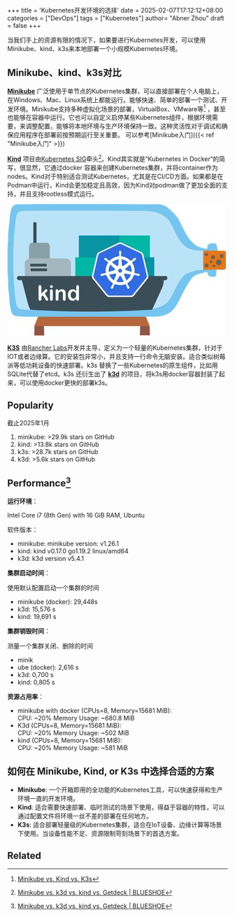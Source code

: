 +++
title = 'Kubernetes开发环境的选择'
date = 2025-02-07T17:12:12+08:00
categories = ["DevOps"]
tags = ["Kubernetes"]
author=  "Abner Zhou"
draft = false
+++

当我们手上的资源有限的情况下，如果要进行Kubernetes开发，可以使用Minikube、kind、k3s来本地部署一个小规模Kubernetes环境。

## Minikube、kind、k3s对比

**[Minikube](https://minikube.sigs.k8s.io/docs/)** 广泛使用于单节点的Kubernetes集群，可以直接部署在个人电脑上，在Windows、Mac、Linux系统上都能运行。能够快速、简单的部署一个测试、开发环境。Minikube支持多种虚拟化场景的部署，VirtualBox、VMware等[^1] ，甚至也能够在容器中运行。它也可以自定义启停某些Kubernetes组件，根据环境需要，来调整配置，能够将本地环境与生产环境保持一致。这种灵活性对于调试和确保应用程序在部署前按预期运行至关重要。
可以参考[Minikube入门]({{< ref "Minikube入门" >}})

**[Kind](https://kind.sigs.k8s.io/)** 项目由[Kubernetes SIG](https://kind.sigs.k8s.io/)牵头[^2]。Kind其实就是“Kubernetes in Docker“的简写，很显然，它通过docker 容器来创建Kubernetes集群，并将container作为nodes。Kind对于特别适合测试Kubernetes，尤其是在CI/CD方面。如果都是在Podman中运行，Kind会更加稳定且高效，因为Kind对podman做了更加全面的支持，并且支持rootless模式运行。

![kind](https://raw.githubusercontent.com/Abner1zhou/img_static/master/2025/02/6373bfdb2f11af77ee3c19f0faf22109-202502071713013.png)

**[K3S](https://k3s.io/)** 由[Rancher Labs](https://www.rancher.com/)开发并主导，定义为一个轻量的Kubernetes集群，针对于IOT或者边缘算。它的安装包非常小，并且支持一行命令无脑安装。适合类似树莓派等低功耗设备的快速部署。k3s 替换了一些Kubernetes的原生组件，比如用SQLite代替了etcd。k3s 还衍生出了 **[k3d](https://k3d.io/stable/)** 的项目，将k3s用docker容器封装了起来，可以使用docker更快的部署k3s。

## Popularity

截止2025年1月

1. minikube: >29.9k stars on GitHub
2. kind: >13.8k stars on GitHub
3. k3s: >28.7k stars on GitHub
4. k3d: >5.6k stars on GitHub

## Performance[^2]

**运行环境**：

Intel Core i7 (8th Gen) with 16 GiB RAM, Ubuntu

软件版本：

- minikube: minikube version: v1.26.1
- kind: kind v0.17.0 go1.19.2 linux/amd64
- k3d: k3d version v5.4.1

**集群启动时间**：

使用默认配置启动一个集群的时间

- minikube (docker): 29,448s
- k3d: 15,576 s
- kind: 19,691 s

**集群销毁时间**：

测量一个集群关闭、删除的时间

- minik
- ube (docker): 2,616 s
- k3d: 0,700 s
- kind: 0,805 s

**资源占用率**：

- minikube with docker (CPUs=8, Memory=15681 MiB):  
    CPU: ~20% Memory Usage: ~680.8 MiB
- K3d (CPUs=8, Memory=15681 MiB):  
    CPU: ~20% Memory Usage: ~502 MiB
- kind (CPUs=8, Memory=15681 MiB):  
    CPU: ~20% Memory Usage: ~581 MiB

## 如何在 Minikube, Kind, or K3s 中选择合适的方案

- **Minikube**: 一个开箱即用的全功能的Kubernetes工具，可以快速获得和生产环境一直的开发环境。
- **Kind**: 适合需要快速部署、临时测试的场景下使用，得益于容器的特性，可以通过配置文件将环境一丝不差的部署在任何地方。
- **K3s**: 适合部署轻量级的Kubernetes集群，适合在IoT设备、边缘计算等场景下使用。当设备性能不足、资源限制苛刻场景下的首选方案。

## Related

[^1]: [Minikube vs. Kind vs. K3s](https://www.devzero.io/blog/minikube-vs-kind-vs-k3s)

[^2]: [Minikube vs. k3d vs. kind vs. Getdeck | BLUESHOE](https://www.blueshoe.io/blog/minikube-vs-k3d-vs-kind-vs-getdeck-beiboot/)


